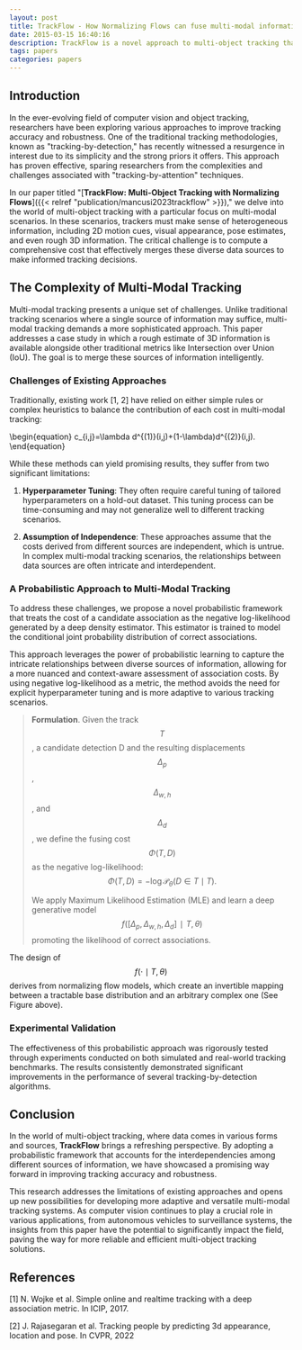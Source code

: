 ```yaml
---
layout: post
title: TrackFlow - How Normalizing Flows can fuse multi-modal information for Multi-Object Tracking
date: 2015-03-15 16:40:16
description: TrackFlow is a novel approach to multi-object tracking that leverages Normalizing Flows to learn a joint probability distribution over the costs of candidate associations.
tags: papers
categories: papers
---
```


## Introduction

In the ever-evolving field of computer vision and object tracking, researchers have been exploring various approaches to improve tracking accuracy and robustness. One of the traditional tracking methodologies, known as "tracking-by-detection," has recently witnessed a resurgence in interest due to its simplicity and the strong priors it offers. This approach has proven effective, sparing researchers from the complexities and challenges associated with "tracking-by-attention" techniques.

In our paper titled "[**TrackFlow: Multi-Object Tracking with Normalizing Flows**]({{< relref "publication/mancusi2023trackflow" >}})," we delve into the world of multi-object tracking with a particular focus on multi-modal scenarios. In these scenarios, trackers must make sense of heterogeneous information, including 2D motion cues, visual appearance, pose estimates, and even rough 3D information. The critical challenge is to compute a comprehensive cost that effectively merges these diverse data sources to make informed tracking decisions.

## The Complexity of Multi-Modal Tracking

Multi-modal tracking presents a unique set of challenges. Unlike traditional tracking scenarios where a single source of information may suffice, multi-modal tracking demands a more sophisticated approach. This paper addresses a case study in which a rough estimate of 3D information is available alongside other traditional metrics like Intersection over Union (IoU). The goal is to merge these sources of information intelligently.

### Challenges of Existing Approaches

Traditionally, existing work [1, 2] have relied on either simple rules or complex heuristics to balance the contribution of each cost in multi-modal tracking:

\begin{equation}
c_{i,j}=\lambda d^{(1)}(i,j)+(1-\lambda)d^{(2)}(i,j).
\end{equation}

While these methods can yield promising results, they suffer from two significant limitations:

1. **Hyperparameter Tuning**: They often require careful tuning of tailored hyperparameters on a hold-out dataset. This tuning process can be time-consuming and may not generalize well to different tracking scenarios.

2. **Assumption of Independence**: These approaches assume that the costs derived from different sources are independent, which is untrue. In complex multi-modal tracking scenarios, the relationships between data sources are often intricate and interdependent.


### A Probabilistic Approach to Multi-Modal Tracking

To address these challenges, we propose a novel probabilistic framework that treats the cost of a candidate association as the negative log-likelihood generated by a deep density estimator. This estimator is trained to model the conditional joint probability distribution of correct associations.

This approach leverages the power of probabilistic learning to capture the intricate relationships between diverse sources of information, allowing for a more nuanced and context-aware assessment of association costs. By using negative log-likelihood as a metric, the method avoids the need for explicit hyperparameter tuning and is more adaptive to various tracking scenarios.

> **Formulation**. Given the track $$T$$, a candidate detection D and the resulting displacements $$\Delta_{p}$$, $$\Delta_{w,h}$$, and $$\Delta_{d}$$, we define the fusing cost $$\Phi(T, D)$$ as the negative log-likelihood: $$ \Phi(T, D) = -\log \mathcal{P}_{\theta}(D \in T \mid T).$$
>
> We apply Maximum Likelihood Estimation (MLE) and learn a deep generative model $$f ([\Delta_{p}, \Delta_{w,h}, \Delta_d] ∣ T, \theta)$$ promoting the likelihood of correct associations.

The design of $$f(\cdot \mid T, \theta)$$ derives from normalizing flow models, which create an invertible mapping between a tractable base distribution and an arbitrary complex one (See Figure above).

### Experimental Validation

The effectiveness of this probabilistic approach was rigorously tested through experiments conducted on both simulated and real-world tracking benchmarks. The results consistently demonstrated significant improvements in the performance of several tracking-by-detection algorithms.


## Conclusion

In the world of multi-object tracking, where data comes in various forms and sources, **TrackFlow** brings a refreshing perspective. By adopting a probabilistic framework that accounts for the interdependencies among different sources of information, we have showcased a promising way forward in improving tracking accuracy and robustness.

This research addresses the limitations of existing approaches and opens up new possibilities for developing more adaptive and versatile multi-modal tracking systems. As computer vision continues to play a crucial role in various applications, from autonomous vehicles to surveillance systems, the insights from this paper have the potential to significantly impact the field, paving the way for more reliable and efficient multi-object tracking solutions.

## References

[1] N. Wojke et al. Simple online and realtime tracking with a deep association metric. In ICIP, 2017.

[2] J. Rajasegaran et al. Tracking people by predicting 3d appearance, location and pose. In CVPR, 2022
